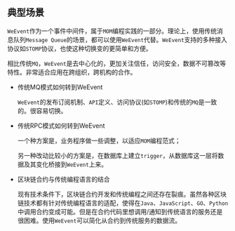## 典型场景
`WeEvent`作为一个事件中间件，属于`MOM`编程实践的一部分。理论上，使用传统消息队列`Message Queue`的场景，都可以使用`WeEvent`代替。`WeEvent`支持的多种接入协议如`STOMP`协议，也使这种切换变的更简单和方便。

相比传统`MQ`，`WeEvent`是去中心化的，更加关注信任，访问安全，数据不可篡改等特性。非常适合应用在跨组织，跨机构的合作。

- 传统MQ模式如何转到WeEvent

  `WeEvent`的发布订阅机制、`API`定义、访问协议(如`STOMP`)和传统的`MQ`是一致的。很容易切换。  

- 传统RPC模式如何转到WeEvent

  一个种方案是，业务程序做一些调整，以适应`MOM`编程范式； 

  另一种改动比较小的方案是，在数据库上建立`trigger`，从数据库这一层将数据及其变化桥接到`WeEvent`上来。  

- 区块链合约与传统编程语言的结合

  现有技术条件下，区块链合约开发和传统编程之间还存在裂痕。虽然各种区块链技术都有针对传统编程语言的适配，使得在`Java`、`JavaScript`、`GO`、`Python`中调用合约变成可能。但是在合约代码里想调用/通知到传统语言的服务还是很困难。使用`WeEvent`可以简化从合约到传统服务的数据流。  

